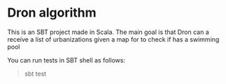 # Dron algorithm

This is an SBT project made in Scala. The main goal is that Dron can a receive a list of urbanizations given a map for to check if has a swimming pool  

You can run tests in SBT shell as follows:

> sbt test